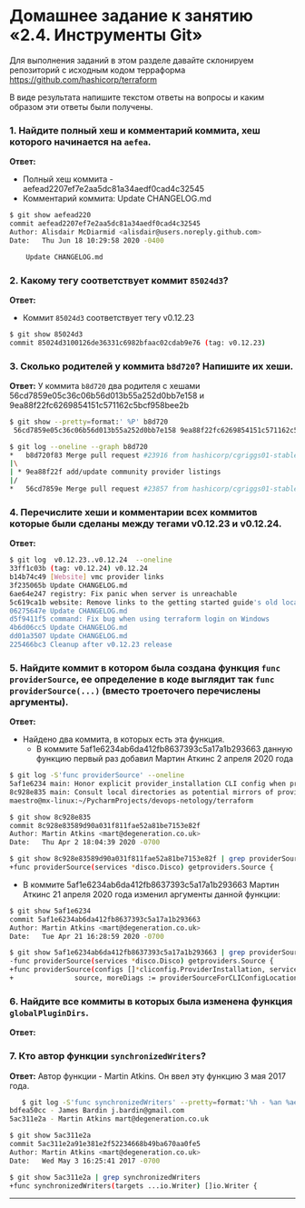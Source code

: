 # Домашнее задание к занятию «2.4. Инструменты Git»

Для выполнения заданий в этом разделе давайте склонируем репозиторий с исходным кодом 
терраформа https://github.com/hashicorp/terraform 

В виде результата напишите текстом ответы на вопросы и каким образом эти ответы были получены. 

### 1. Найдите полный хеш и комментарий коммита, хеш которого начинается на `aefea`.

   **Ответ:**
   * Полный хеш коммита - aefead2207ef7e2aa5dc81a34aedf0cad4c32545
   * Комментарий коммита:     Update CHANGELOG.md

```bash
$ git show aefead220
commit aefead2207ef7e2aa5dc81a34aedf0cad4c32545
Author: Alisdair McDiarmid <alisdair@users.noreply.github.com>
Date:   Thu Jun 18 10:29:58 2020 -0400

    Update CHANGELOG.md
```

### 2. Какому тегу соответствует коммит `85024d3`?

   **Ответ:**
   * Коммит `85024d3` соответствует тегу v0.12.23

```bash
$ git show 85024d3
commit 85024d3100126de36331c6982bfaac02cdab9e76 (tag: v0.12.23)
```
   

### 3. Сколько родителей у коммита `b8d720`? Напишите их хеши.

   **Ответ:**
   У коммита ` b8d720 ` два родителя с хешами 56cd7859e05c36c06b56d013b55a252d0bb7e158 и 9ea88f22fc6269854151c571162c5bcf958bee2b
```bash
$ git show --pretty=format:' %P' b8d720
 56cd7859e05c36c06b56d013b55a252d0bb7e158 9ea88f22fc6269854151c571162c5bcf958bee2b
```
```bash
$ git log --oneline --graph b8d720
*   b8d720f83 Merge pull request #23916 from hashicorp/cgriggs01-stable
|\
| * 9ea88f22f add/update community provider listings
|/
*   56cd7859e Merge pull request #23857 from hashicorp/cgriggs01-stable

```

### 4. Перечислите хеши и комментарии всех коммитов которые были сделаны между тегами  v0.12.23 и v0.12.24.

   **Ответ:**
   
   ```bash
   $ git log  v0.12.23..v0.12.24  --oneline
33ff1c03b (tag: v0.12.24) v0.12.24
b14b74c49 [Website] vmc provider links
3f235065b Update CHANGELOG.md
6ae64e247 registry: Fix panic when server is unreachable
5c619ca1b website: Remove links to the getting started guide's old location
06275647e Update CHANGELOG.md
d5f9411f5 command: Fix bug when using terraform login on Windows
4b6d06cc5 Update CHANGELOG.md
dd01a3507 Update CHANGELOG.md
225466bc3 Cleanup after v0.12.23 release

   ```

### 5. Найдите коммит в котором была создана функция `func providerSource`, ее определение в коде выглядит так `func providerSource(...)` (вместо троеточего перечислены аргументы).

   **Ответ:**

* Найдено два коммита, в которых есть эта функция.
  - В коммите 5af1e6234ab6da412fb8637393c5a17a1b293663 данную функцию первый раз добавил Мартин Аткинс 2 апреля 2020 года
      
```bash
$ git log -S'func providerSource' --oneline
5af1e6234 main: Honor explicit provider_installation CLI config when present
8c928e835 main: Consult local directories as potential mirrors of providers
maestro@mx-linux:~/PycharmProjects/devops-netology/terraform
```

```bash
$ git show 8c928e835
commit 8c928e83589d90a031f811fae52a81be7153e82f
Author: Martin Atkins <mart@degeneration.co.uk>
Date:   Thu Apr 2 18:04:39 2020 -0700
```

```bash
$ git show 8c928e83589d90a031f811fae52a81be7153e82f | grep providerSource
+func providerSource(services *disco.Disco) getproviders.Source {
```
   - В коммите 5af1e6234ab6da412fb8637393c5a17a1b293663 Мартин Аткинс 21 апреля 2020 года изменил аргументы данной функции:

```bash
$ git show 5af1e6234
commit 5af1e6234ab6da412fb8637393c5a17a1b293663 
Author: Martin Atkins <mart@degeneration.co.uk>
Date:   Tue Apr 21 16:28:59 2020 -0700
```
```bash
$ git show 5af1e6234ab6da412fb8637393c5a17a1b293663 | grep providerSource
-func providerSource(services *disco.Disco) getproviders.Source {
+func providerSource(configs []*cliconfig.ProviderInstallation, services *disco.Disco) (getproviders.Source, tfdiags.Diagnostics) {
+               source, moreDiags := providerSourceForCLIConfigLocation(sourceConfig.Location, services)
```

### 6. Найдите все коммиты в которых была изменена функция `globalPluginDirs`.

   **Ответ:**
   
   

### 7. Кто автор функции `synchronizedWriters`? 

   **Ответ:**
   Автор функции - Martin Atkins. Он ввел эту функцию 3 мая 2017 года. 

```bash
   $ git log -S'func synchronizedWriters' --pretty=format:'%h - %an %ae'
bdfea50cc - James Bardin j.bardin@gmail.com
5ac311e2a - Martin Atkins mart@degeneration.co.uk
```
```bash
$ git show 5ac311e2a
commit 5ac311e2a91e381e2f52234668b49ba670aa0fe5
Author: Martin Atkins <mart@degeneration.co.uk>
Date:   Wed May 3 16:25:41 2017 -0700
```
```bash
$ git show 5ac311e2a | grep synchronizedWriters
+func synchronizedWriters(targets ...io.Writer) []io.Writer {
```
---


